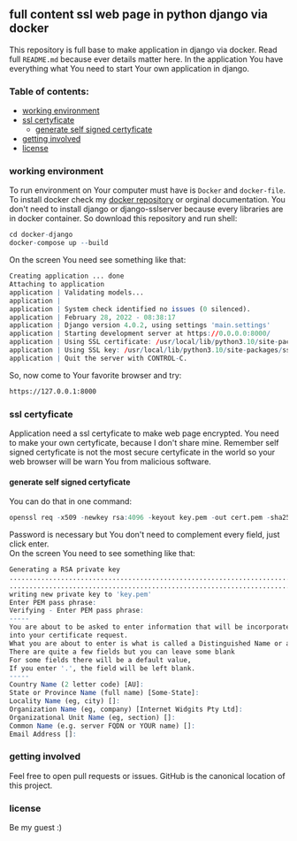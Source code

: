 ## full content ssl web page in python django via docker
This repository is full base to make application in django via docker. Read full ```README.md``` because ever details matter here.
In the application You have everything what You need to start Your own application in django.
### Table of contents:
* [working environment](#working-environment)
* [ssl certyficate](#ssl-certyficate)
  * [generate self signed certyficate](#generate-self-signed-certyficate)
* [getting involved](#getting-involved)
* [license](#license)
  
### working environment
To run environment on Your computer must have is ```Docker``` and ```docker-file```. To install docker check my [docker repository](https://github.com/SirMefju/notes/blob/main/docker.md) or orginal documentation. You don't need to install django or django-sslserver because every libraries are in docker container. So download this repository and run shell:
```R
cd docker-django
docker-compose up --build
```
On the screen You need see something like that:
```R
Creating application ... done
Attaching to application
application | Validating models...
application |
application | System check identified no issues (0 silenced).
application | February 28, 2022 - 08:38:17
application | Django version 4.0.2, using settings 'main.settings'
application | Starting development server at https://0.0.0.0:8000/
application | Using SSL certificate: /usr/local/lib/python3.10/site-packages/sslserver/certs/development.crt
application | Using SSL key: /usr/local/lib/python3.10/site-packages/sslserver/certs/development.key
application | Quit the server with CONTROL-C.
```
So, now come to Your favorite browser and try:
```html
https://127.0.0.1:8000
```

### ssl certyficate
Application need a ssl certyficate to make web page encrypted. You need to make your own certyficate, because I don't share mine. 
Remember self signed certyficate is not the most secure certyficate in the world so your web browser will be warn You from malicious software.

#### generate self signed certyficate
You can do that in one command:
```R
openssl req -x509 -newkey rsa:4096 -keyout key.pem -out cert.pem -sha256 -days 365
```
Password is necessary but You don't need to complement every field, just click enter.<br/>
On the screen You need to see something like that:
```R
Generating a RSA private key
.......................................................................++++
.......................................................................++++
writing new private key to 'key.pem'
Enter PEM pass phrase:
Verifying - Enter PEM pass phrase:
-----
You are about to be asked to enter information that will be incorporated
into your certificate request.
What you are about to enter is what is called a Distinguished Name or a DN.
There are quite a few fields but you can leave some blank
For some fields there will be a default value,
If you enter '.', the field will be left blank.
-----
Country Name (2 letter code) [AU]:
State or Province Name (full name) [Some-State]:
Locality Name (eg, city) []:
Organization Name (eg, company) [Internet Widgits Pty Ltd]:
Organizational Unit Name (eg, section) []:
Common Name (e.g. server FQDN or YOUR name) []:
Email Address []:
```

### getting involved
Feel free to open pull requests or issues. GitHub is the canonical location of this project.

### license
Be my guest :)
